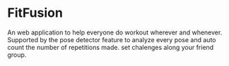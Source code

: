 # FitFusion
An web application to help everyone do workout wherever and whenever. Supported by the pose detector feature to analyze every pose and auto count the number of repetitions made. set chalenges along your friend group.
